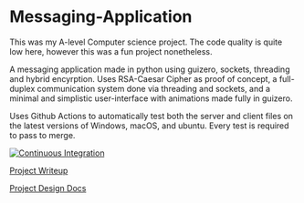 # Messaging-Application
This was my A-level Computer science project. The code quality is quite low here, however this was a fun project nonetheless.

A messaging application made in python using guizero, sockets, threading and hybrid encyrption. Uses RSA-Caesar Cipher as proof of concept, a full-duplex communication system done via threading and sockets, and a minimal and simplistic user-interface with animations made fully in guizero.

Uses Github Actions to automatically test both the server and client files on the latest versions of Windows, macOS, and ubuntu. Every test is required to pass to merge.

[![Continuous Integration](https://github.com/tomm13/Chat-Application/actions/workflows/continuous-integration.yml/badge.svg?branch=master)](https://github.com/tomm13/Chat-Application/actions/workflows/continuous-integration.yml)

[Project Writeup](https://catrustorg-my.sharepoint.com/:w:/r/personal/117438_combertonvc_org/_layouts/15/doc2.aspx?sourcedoc=%7B75D62613-B7AE-4724-A8B9-E3878D56DED6%7D&file=Project%20Analysis.docx&action=default&mobileredirect=true&DefaultItemOpen=1&ct=1672700762214&wdOrigin=OFFICECOM-WEB.START.EDGEWORTH&cid=13409898-ed8a-4772-8482-e721059107db)

[Project Design Docs](https://www.figma.com/file/gWLmDuu4jKXoQdtIyG4X6V/Chat-Window?node-id=0%3A1&t=DO3ko3LmS1zUumcu-1)
